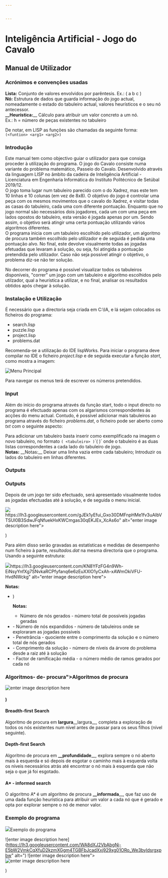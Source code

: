 ```yaml
---


---
```


<h1 id="inteligência-artificial---adji‒boto">Inteligência Artificial - Jogo do Cavalo</h1>
<h2 id="manual-de-utilizador">Manual de Utilizador</h2>
<h3 id="acrónimos-e-convenções-usadas">Acrónimos e convenções usadas</h3>
<p><strong>Lista:</strong>  Conjunto de valores envolvidos por parêntesis. Ex.: ( a b c )<br>
<strong>Nó:</strong> Estrutura de dados que guarda informação do jogo actual, nomeadamente o estado do tabuleiro actual, valores heurísticos e o seu nó antecessor.<br>
<strong>
__Heurística:</strong>__ Cálculo para atribuir um valor concreto a um nó.<br> 
Ex.: h = número de peças existentes no tabuleiro</p>
<p>

De notar, em LISP as funções são chamadas da seguinte forma:<br>
<code>(&lt;funtion&gt; &lt;arg1&gt; &lt;arg2&gt;)</code></p>
<h3 id="introdução">Introdução</h3>
<p>
Este manual tem como objectivo guiar o utilizador para que consiga proceder à utilização do programa. O jogo do Cavalo consiste numa variante do problema matemático, Passeio do Cavalo. Desenvolvido através da linguagem LISP no âmbito da cadeira de Inteligência Artificial - Licenciatura em Engenharia Informática do Instituto Politécnico de Setúbal 2019/12.<br>
O jogo toma lugar num tabuleiro parecido com o do Xadrez, mas este tem 10 linhas e 10 colunas (em vez de 8x8). O objetivo do jogo é controlar uma peça com os mesmos movimentos que o cavalo do Xadrez, e visitar todas as casas do tabuleiro, cada uma com diferente pontuação.  Enquanto que no jogo normal são necessários dois jogadores, cada um com uma peça em lados opostos do tabuleiro, esta versão é jogada apenas por um.  Sendo assim, o objetivo será atingir uma certa pontuação utilizando vários algoritmos diferentes.<br>
O programa inicia com um tabuleiro escolhido pelo utilizador, um algoritmo de procura também escolhido pelo utilizador e  de seguida é pedida uma pontuação alvo. No final, este devolve visualmente todas as jogadas efetuadas que levaram à solução, ou seja, foi atingida a pontuação pretendida pelo utilizador. Caso não seja possível atingir o objetivo, o problema diz-se não ter solução. </p>
<p>

No decorrer do programa é possível visualizar todos os tabuleiros disponíveis, "correr" um jogo com um tabuleiro e algoritmo escolhidos pelo utilzador, qual a heurística a utilizar, e no final, analisar os resultados obtidos após chegar à solução.</p>

<h3 id="instalação-e-utilização">Instalação e Utilização</h3>
É necessário que a directoria seja criada em  C:\IA, e lá sejam colocados os ficheiros do programa:</p>
<ul>
<li>
  search.lisp</li>
<li>
  puzzle.lisp</li>
<li>
  project.lisp</li>
<li>
  problems.dat</li>
</ul>
<p>

Recomenda-se a utilização do IDE lispWorks. Para iniciar o programa deve compilar no IDE o ficheiro <em>*project.lisp</em>* e de seguida executar a função *start*, como mostra a imagem:</p>

![Menu Principal](https://lh3.googleusercontent.com/NHV2oJtr3jP-MVVpTN481_roMKtaeXzk0TnfLmFDN533mx4v5_n-ZMly7uqrxRpnWNrN07k-fbxtS4VrPZOaBcxO7hOUkTWmc0vZiXVdczKA-u4pwHUzsnHqabDoZza5soUzINzf7QZNk3zoXZIBEP-yTePdRyyCMTWr99sBT32uXzkxLLQ6vnsuvTqHxgm26ikwemkG_3oW226vAnqf30_3_az4kx-HdubZRYKsSoaay-0Ao_nHWUuDNBRS1x69bi4KtTTme_4bO3Rue4z1Qknn25_kWDEovVsfe0sQK-uaG9cqlpUqCOBwUx9J2tvX3_q4XvRzEj9GeCOAL2HrwRh6EhbMgnjRfJ9p__NXatADXhPvbgPQxUQMN0x-ZjfeVgT36HxgpY-mbIPtRfXFGYfxIl17ZZ-1e2GJVqmLbbMlricBucm_geuNrW7E2dk7NWglTs8Pj7CshIGCXrkiNjRl2zcXh51ec_DlDaqKX8U8lr5SwMsQhrHcv6aCcdliiQRDSWLpaJfgs4TMnD23TkopmAO_EH-RwQ4cQWPcOrqESSvGepEvffCdHSrtNz3Cqz9AzxI6OFb7DvhCmlzqmIX0BNxHZdVKP0tCqzUNIwHjXXKqazoXARSdgBwoCrF-0ZAtmx4WF2vQaKX0FA1uH-Ft_R_hBAhVCykD5Rti--S73-iut-JcCJTbfWpA3l_8Hd0E-SAsSkb6-nl1FJ-wmck1yq8gzRFAVnJlMYtPdw=w413-h239-no)

<p>
Para navegar os menus terá de escrever os números pretendidos.</p>

<h3 id="input">Input</h3>Além do início do programa através da função start</em>, todo o input directo no programa é efectuado apenas com os algarismos correspondentes ás acções do menu actual. Contudo, é possível adicionar mais tabuleiros ao programa através do ficheiro <em>problems.dat</em>, o ficheiro pode ser aberto como <em>txt</em> com o seguinte aspecto:</p>



<p>
Para adicionar um tabuleiro basta inserir como exemplificado na imagem o novo tabuleiro, no formato <code>( &lt;tabuleiro&gt; )</code>`( <tabuleiro> )` onde o tabuleiro é as duas listas correspondentes a cada lado do tabuleiro de jogo.<br>
<strong>Notas:</strong>
__Notas:__ Deixar uma linha vazia entre cada tabuleiro; Introduzir os lados do tabuleiro em linhas diferentes.</p>
<h3 id="outputs">Outputs</h3>
<p>

### Outputs

Depois de um jogo ter sido efectuado, será apresentado visualmente todos as jogadas efectuadas até à solução, e de seguida o menu inicial.</p>
<p><img src="

![enter image description here](https://lh3.googleusercontent.com/gJEk1yEfui_Gxo30DMFnpHMe1fv3uAIbVTSUl0B3SdwJFqNfuekHxKWCmgas30qEKJEx_XcAs6o" alt="enter image description here"></p>
<p>)

Para além disso serão gravadas as estatísticas e medidas de desempenho num ficheiro à parte, <em>*resultados.dat</em>* na mesma directoria que o programa. Usando a seguinte estrutura:</p>
<p><img src="

![enter image description here](https://lh3.googleusercontent.com/KN8YFzFG4n9Wh-EiNsyYnfXg7SNvkaRCPfyfanq6e6zEuXXlO1yCxAh-xAWmOkiVFU-HvdNWckg" alt="enter image description here"></p>
<p><strong>Notas:</strong></p>
<ul>
<li>)

__Notas:__
 - Número de nós gerados - número total de possíveis jogadas geradas</li>
<li>
 - Número de nós expandidos - número de tabuleiros onde se exploraram as jogadas possíveis</li>
<li>
 - Penetrância - quociente entre o comprimento da solução e o número total de nós gerados</li>
<li>
 - Comprimento da solução - número de níveis da árvore do problema desde a raiz até à solução</li>
<li>
 - Factor de ramificação média - o número médio de ramos gerados por cada nó</li>
</ul>
<h3 id="a

### Algoritmos- de- procura">Algoritmos de procura</h3>
<p><img src="
![enter image description here](https://kevhuang.com/content/images/2015/06/tree-traversal.gif" alt="enter image description here"></p>
<h4 id="breadth-first-search">)

#### Breadth-first Search</h4>
<p>
Algoritmo de procura em <strong>largura</strong>__largura__, completa a exploração de todos os nós existentes num nível antes de passar para os seus filhos (nível seguinte).</p>
<h4 id="depth-first-search">

#### Depth-first Search</h4>
<p>
Algoritmo de procura em <strong>__profundidade</strong>__, explora sempre o nó aberto mais à esquerda e só depois de esgotar o caminho mais à esquerda volta os níveis necessários atrás até encontrar o nó mais à esquerda que não seja o que já foi esgotado.</p>
<h4 id="a---informed-search">

#### A* - informed search</h4>
<p>
O algoritmo A* é um algoritmo de procura <strong>__informada</strong>__, que faz uso de uma dada função heurística para atribuir um valor a cada nó que é gerado e opta por explorar sempre o nó de menor valor.</p>
<h3 id="exemplo-do-programa">Exemplo do programa</h3>
<p><img src="

### Exemplo do programa

![enter image description here](https://lh3.googleusercontent.com/WA8dXJ2VbAbgNj-E5bW2VmkCqXfuD2kzmXGgm4TGBFbJcadXxj929xg01ORo_We3byldsrgxpbw" alt=")
![enter image description here"><br>
<img src="](https://lh3.googleusercontent.com/7qpoLOle51l0yrRLIpBgpmIWxGQXgiZC-9SBmEV36WQZF7SYAMFDnNJbbGqBKlzm61sag0agjBA" alt="enter image description here"></p>)

<!--stackedit_data:
eyJoaXN0b3J5IjpbMTY0NjE2MTEyNCwtNDI3OTYzNzAyXX0=
-->